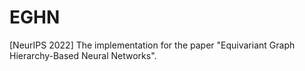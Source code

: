 # EGHN
[NeurIPS 2022] The implementation for the paper "Equivariant Graph Hierarchy-Based Neural Networks".
